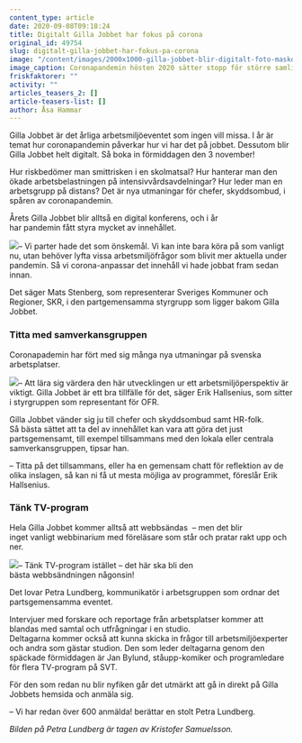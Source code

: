 ```yaml
---
content_type: article
date: 2020-09-08T09:18:24
title: Digitalt Gilla Jobbet har fokus på corona
original_id: 49754
slug: digitalt-gilla-jobbet-har-fokus-pa-corona
image: "/content/images/2000x1000-gilla-jobbet-blir-digitalt-foto-maskot-tt.jpg"
image_caption: Coronapandemin hösten 2020 sätter stopp för större samlingar av människor. Därför har arrangörerna gjort om Gilla Jobbet till ett digitalt webbinarium. Missa inte direktsändningen den 3 november!
friskfaktorer: ""
activity: ""
articles_teasers_2: []
article-teasers-list: []
author: Åsa Hammar
---
```


Gilla Jobbet är det årliga arbetsmiljöeventet som ingen vill missa. I år är temat hur coronapandemin påverkar hur vi har det på jobbet. Dessutom blir Gilla Jobbet helt digitalt. Så boka in förmiddagen den 3 november!

Hur riskbedömer man smittrisken i en skolmatsal? Hur hanterar man den ökade arbetsbelastningen på intensivvårdsavdelningar? Hur leder man en arbetsgrupp på distans? Det är nya utmaningar för chefer, skyddsombud, i spåren av coronapandemin.

Årets Gilla Jobbet blir alltså en digital konferens, och i år har pandemin fått styra mycket av innehållet.

[![](https://www.suntarbetsliv.se/wp-content/uploads/2020/09/200x220-Mats-Stenberg.jpg)](https://www.suntarbetsliv.se/wp-content/uploads/2020/09/200x220-Mats-Stenberg.jpg)– Vi parter hade det som önskemål. Vi kan inte bara köra på som vanligt nu, utan behöver lyfta vissa arbetsmiljöfrågor som blivit mer aktuella under pandemin. Så vi corona\-anpassar det innehåll vi hade jobbat fram sedan innan.

Det säger Mats Stenberg, som representerar Sveriges Kommuner och Regioner, SKR, i den partgemensamma styrgrupp som ligger bakom Gilla Jobbet.

### Titta med samverkansgruppen

Coronapademin har fört med sig många nya utmaningar på svenska arbetsplatser.

[![](https://www.suntarbetsliv.se/wp-content/uploads/2020/09/200x220-erik-hallsenius.jpg)](https://www.suntarbetsliv.se/wp-content/uploads/2020/09/200x220-erik-hallsenius.jpg)– Att lära sig värdera den här utvecklingen ur ett arbetsmiljöperspektiv är viktigt. Gilla Jobbet är ett bra tillfälle för det, säger Erik Hallsenius, som sitter i styrgruppen som representant för OFR.

Gilla Jobbet vänder sig ju till chefer och skyddsombud samt HR-folk. Så bästa sättet att ta del av innehållet kan vara att göra det just partsgemensamt, till exempel tillsammans med den lokala eller centrala samverkansgruppen, tipsar han.

– Titta på det tillsammans, eller ha en gemensam chatt för reflektion av de olika inslagen, så kan ni få ut mesta möjliga av programmet, föreslår Erik Hallsenius.

### Tänk TV-program

Hela Gilla Jobbet kommer alltså att webbsändas  – men det blir inget vanligt webbinarium med föreläsare som står och pratar rakt upp och ner.

[![](https://www.suntarbetsliv.se/wp-content/uploads/2020/09/200x220-petra-lundberg-foto-kristofer-samuelsson.jpg)](https://www.suntarbetsliv.se/wp-content/uploads/2020/09/200x220-petra-lundberg-foto-kristofer-samuelsson.jpg)– Tänk TV-program istället – det här ska bli den bästa webbsändningen någonsin!

Det lovar Petra Lundberg, kommunikatör i arbetsgruppen som ordnar det partsgemensamma eventet.

Intervjuer med forskare och reportage från arbetsplatser kommer att blandas med samtal och utfrågningar i en studio. Deltagarna kommer också att kunna skicka in frågor till arbetsmiljöexperter och andra som gästar studion. Den som leder deltagarna genom den späckade förmiddagen är Jan Bylund, ståupp-komiker och programledare för flera TV-program på SVT.

För den som redan nu blir nyfiken går det utmärkt att gå in direkt på Gilla Jobbets hemsida och anmäla sig.

– Vi har redan över 600 anmälda! berättar en stolt Petra Lundberg.

_Bilden på Petra Lundberg är tagen av Kristofer Samuelsson._

